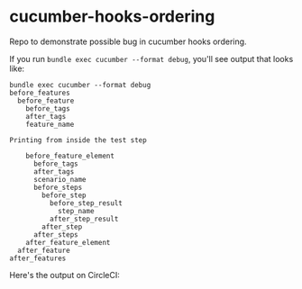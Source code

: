 cucumber-hooks-ordering
=======================

Repo to demonstrate possible bug in cucumber hooks ordering.

If you run `bundle exec cucumber --format debug`, you'll see output that looks like:

```
bundle exec cucumber --format debug
before_features
  before_feature
    before_tags
    after_tags
    feature_name

Printing from inside the test step

    before_feature_element
      before_tags
      after_tags
      scenario_name
      before_steps
        before_step
          before_step_result
            step_name
          after_step_result
        after_step
      after_steps
    after_feature_element
  after_feature
after_features
```

Here's the output on CircleCI: 
